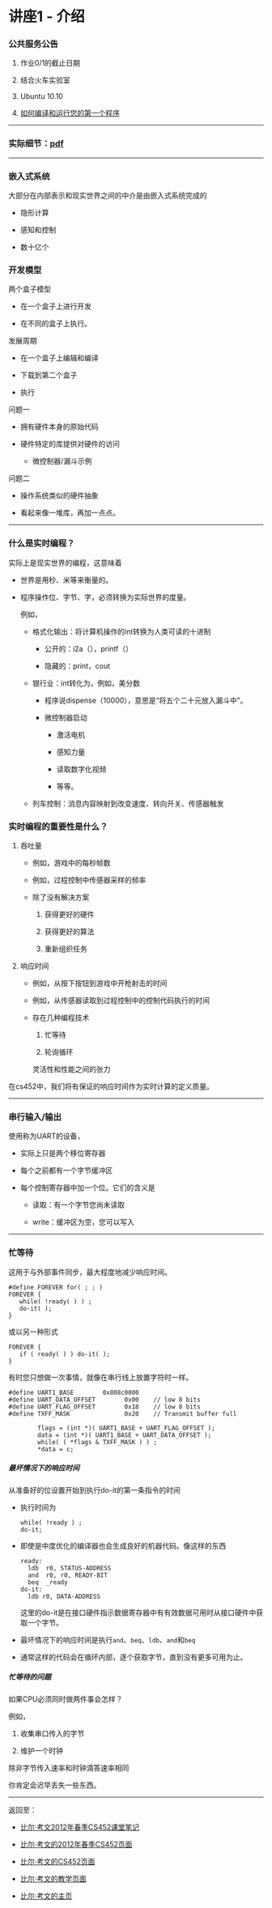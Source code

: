 # 讲座1 - 介绍

### 公共服务公告

1.  作业0/1的截止日期

1.  结合火车实验室

1.  Ubuntu 10.10

1.  [如何编译和运行您的第一个程序](../pdf/first.pdf)

* * *

### 实际细节：[pdf](../pdf/intro.pdf)

* * *

### 嵌入式系统

大部分在内部表示和现实世界之间的中介是由嵌入式系统完成的

+   隐形计算

+   感知和控制

+   数十亿个

### 开发模型

两个盒子模型

+   在一个盒子上进行开发

+   在不同的盒子上执行。

发展周期

+   在一个盒子上编辑和编译

+   下载到第二个盒子

+   执行

问题一

+   拥有硬件本身的原始代码

+   硬件特定的库提供对硬件的访问

    +   微控制器/漏斗示例

问题二

+   操作系统类似的硬件抽象

+   看起来像一堆库，再加一点点。

* * *

### 什么是实时编程？

实际上是现实世界的编程，这意味着

+   世界是用秒、米等来衡量的。

+   程序操作位、字节、字，必须转换为实际世界的度量。

    例如，

    +   格式化输出：将计算机操作的int转换为人类可读的十进制

        +   公开的：i2a（），printf（）

        +   隐藏的：print，cout

    +   银行业：int转化为，例如，美分数

        +   程序说dispense（10000），意思是“将五个二十元放入漏斗中”。

        +   微控制器启动

            +   激活电机

            +   感知力量

            +   读取数字化视频

            +   等等。

    +   列车控制：消息内容映射到改变速度、转向开关、传感器触发

### 实时编程的重要性是什么？

1.  吞吐量

    +   例如，游戏中的每秒帧数

    +   例如，过程控制中传感器采样的频率

    +   除了没有解决方案

        1.  获得更好的硬件

        1.  获得更好的算法

        1.  重新组织任务

1.  响应时间

    +   例如，从按下按钮到游戏中开枪射击的时间

    +   例如，从传感器读取到过程控制中的控制代码执行的时间

    +   存在几种编程技术

        1.  忙等待

        1.  轮询循环

        灵活性和性能之间的张力

在cs452中，我们将有保证的响应时间作为实时计算的定义质量。

* * *

### 串行输入/输出

使用称为UART的设备，

+   实际上只是两个移位寄存器

+   每个之前都有一个字节缓冲区

+   每个控制寄存器中加一个位。它们的含义是

    +   读取：有一个字节您尚未读取

    +   write：缓冲区为空，您可以写入

* * *

### 忙等待

这用于与外部事件同步，最大程度地减少响应时间。

```
#define FOREVER for( ; ; )
FOREVER {
   while( !ready( ) ) ;
   do-it( );
}
```

或以另一种形式

```
FOREVER {
   if ( ready( ) ) do-it( );
}
```

有时您只想做一次事情，就像在串行线上放置字符时一样。

```
#define UART1_BASE        0x808c0000
#define UART_DATA_OFFSET        0x00    // low 8 bits
#define UART_FLAG_OFFSET        0x18    // low 8 bits
#define TXFF_MASK               0x20    // Transmit buffer full

        flags = (int *)( UART1_BASE + UART_FLAG_OFFSET );
        data = (int *)( UART1_BASE + UART_DATA_OFFSET );
        while( ( *flags & TXFF_MASK ) ) ;
        *data = c;
```

##### 最坏情况下的响应时间

从准备好的位设置开始到执行do-it的第一条指令的时间

+   执行时间为

    ```
    while( !ready ) ;
    do-it;
    ```

+   即使是中度优化的编译器也会生成良好的机器代码。像这样的东西

    ```
    ready:
      ldb  r0, STATUS-ADDRESS
      and  r0, r0, READY-BIT
      beq  _ready
    do-it:
      ldb r0, DATA-ADDRESS

    ```

    这里的do-it是在接口硬件指示数据寄存器中有有效数据可用时从接口硬件中获取一个字节。

+   最坏情况下的响应时间是执行`and`、`beq`、`ldb`、`and`和`beq`

+   通常这样的代码会在循环内部，逐个获取字节，直到没有更多可用为止。

##### 忙等待的问题

如果CPU必须同时做两件事会怎样？

例如，

1.  收集串口传入的字节

1.  维护一个时钟

除非字节传入速率和时钟滴答速率相同

你肯定会迟早丢失一些东西。

* * *

返回至：

+   [比尔·考文2012年春季CS452课堂笔记](index.html)

+   [比尔·考文的2012年春季CS452页面](../index.html)

+   [比尔·考文的CS452页面](../../index.html)

+   [比尔·考文的教学页面](../../../index.html)

+   [比尔·考文的主页](../../../../index.html)
